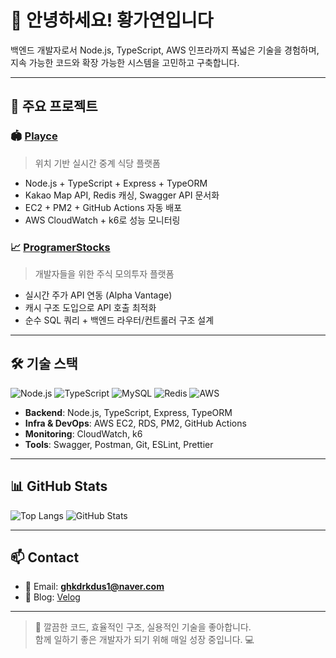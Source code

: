 # 👋 안녕하세요! 황가연입니다

백엔드 개발자로서 Node.js, TypeScript, AWS 인프라까지 폭넓은 기술을 경험하며,  
지속 가능한 코드와 확장 가능한 시스템을 고민하고 구축합니다.

---

## 🚀 주요 프로젝트

### 🏟️ [Playce](https://github.com/hwanga12/Playce)
> 위치 기반 실시간 중계 식당 플랫폼

- Node.js + TypeScript + Express + TypeORM
- Kakao Map API, Redis 캐싱, Swagger API 문서화
- EC2 + PM2 + GitHub Actions 자동 배포
- AWS CloudWatch + k6로 성능 모니터링

### 📈 [ProgramerStocks](https://github.com/hwanga12/ProgramerStocks)
> 개발자들을 위한 주식 모의투자 플랫폼

- 실시간 주가 API 연동 (Alpha Vantage)
- 캐시 구조 도입으로 API 호출 최적화
- 순수 SQL 쿼리 + 백엔드 라우터/컨트롤러 구조 설계

---

## 🛠️ 기술 스택

![Node.js](https://img.shields.io/badge/Node.js-339933?style=flat&logo=node.js&logoColor=white)
![TypeScript](https://img.shields.io/badge/TypeScript-3178C6?style=flat&logo=typescript&logoColor=white)
![MySQL](https://img.shields.io/badge/MySQL-4479A1?style=flat&logo=mysql&logoColor=white)
![Redis](https://img.shields.io/badge/Redis-DC382D?style=flat&logo=redis&logoColor=white)
![AWS](https://img.shields.io/badge/AWS-232F3E?style=flat&logo=amazon-aws&logoColor=white)

- **Backend**: Node.js, TypeScript, Express, TypeORM
- **Infra & DevOps**: AWS EC2, RDS, PM2, GitHub Actions
- **Monitoring**: CloudWatch, k6
- **Tools**: Swagger, Postman, Git, ESLint, Prettier

---

## 📊 GitHub Stats

![Top Langs](https://github-readme-stats.vercel.app/api/top-langs/?username=hwanga12&layout=compact&theme=default)
![GitHub Stats](https://github-readme-stats.vercel.app/api?username=hwanga12&show_icons=true&theme=default&hide=contribs,prs)

---

## 📫 Contact

- 📧 Email: **ghkdrkdus1@naver.com**
- 📝 Blog: [Velog ](https://www.notion.so/Projects-214d95998bd080ad8906e1334c38fa5d?source=copy_link) 


---

> 👀 깔끔한 코드, 효율적인 구조, 실용적인 기술을 좋아합니다.  
> 함께 일하기 좋은 개발자가 되기 위해 매일 성장 중입니다. 💻
